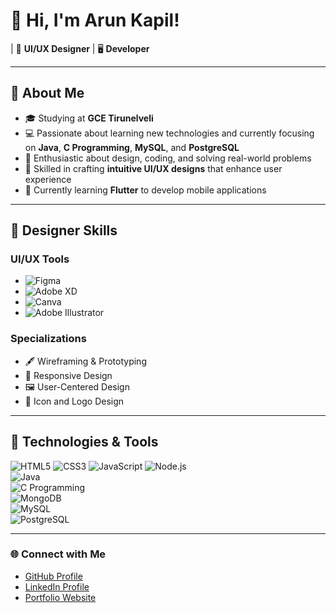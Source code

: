 <!---

# 👋 Hi, I'm Arun Kapil!

 | 💼 **UI/UX Designer** | 🖥️ **Developer**

---

## 🚀 About Me  
- 🎓 Studying at **GCE Tirunelveli**  
- 💻 Furious about learning new technologies and currently focusing on  **Java**, **C Programming**, **MySQL**, and **PostgreSQL**  
- 🌟 Passionate about design, coding, and solving real-world problems  

---

## 🔧 Technologies & Tools  
![HTML5](https://img.shields.io/badge/-HTML5-E34F26?style=flat-square&logo=html5&logoColor=white)            ![CSS3](https://img.shields.io/badge/-CSS3-1572B6?style=flat-square&logo=css3&logoColor=white)          
![JavaScript](https://img.shields.io/badge/-JavaScript-F7DF1E?style=flat-square&logo=javascript&logoColor=black)            ![Node.js](https://img.shields.io/badge/-Node.js-339933?style=flat-square&logo=node.js&logoColor=white)  
![React](https://img.shields.io/badge/-React-61DAFB?style=flat-square&logo=react&logoColor=black)  
![MongoDB](https://img.shields.io/badge/-MongoDB-47A248?style=flat-square&logo=mongodb&logoColor=white)  
![C Programming](https://img.shields.io/badge/-C_Available-00599C?style=flat-square&logo=c&logoColor=white)  
![MySQL](https://img.shields.io/badge/-MySQL-4479A1?style=flat-square&logo=mysql&logoColor=white)  
![PostgreSQL](https://img.shields.io/badge/-PostgreSQL-336791?style=flat-square&logo=postgresql&logoColor=white)  
![React](https://img.shields.io/badge/-React-61DAFB?style=flat-square&logo=react&logoColor=black) 

--->


<!---
Mr-A12k/Mr-A12k is a ✨ special ✨ repository because its `README.md` (this file) appears on your GitHub profile.
You can click the Preview link to take a look at your changes.
--->


# 👋 Hi, I'm Arun Kapil!  

| 💼 **UI/UX Designer** | 🖥️ **Developer**  

---

## 🚀 About Me  
- 🎓 Studying at **GCE Tirunelveli**  
- 💻 Passionate about learning new technologies and currently focusing on **Java**, **C Programming**, **MySQL**, and **PostgreSQL**  
- 🌟 Enthusiastic about design, coding, and solving real-world problems  
- 🎨 Skilled in crafting **intuitive UI/UX designs** that enhance user experience
- 📱 Currently learning **Flutter** to develop mobile applications

---

## 🎨 Designer Skills  
### **UI/UX Tools**  
- ![Figma](https://img.shields.io/badge/-Figma-F24E1E?style=flat-square&logo=figma&logoColor=white)  
- ![Adobe XD](https://img.shields.io/badge/-Adobe_XD-FF61F6?style=flat-square&logo=adobe-xd&logoColor=white)  
- ![Canva](https://img.shields.io/badge/-Canva-00C4CC?style=flat-square&logo=canva&logoColor=white)  
- ![Adobe Illustrator](https://img.shields.io/badge/-Adobe_Illustrator-FF9A00?style=flat-square&logo=adobe-illustrator&logoColor=white)  

### **Specializations**  
- 🖋️ Wireframing & Prototyping  
- 📱 Responsive Design  
- 🖼️ User-Centered Design  
- 🎨 Icon and Logo Design  

---

## 🔧 Technologies & Tools  
![HTML5](https://img.shields.io/badge/-HTML5-E34F26?style=flat-square&logo=html5&logoColor=white)  ![CSS3](https://img.shields.io/badge/-CSS3-1572B6?style=flat-square&logo=css3&logoColor=white) 
![JavaScript](https://img.shields.io/badge/-JavaScript-F7DF1E?style=flat-square&logo=javascript&logoColor=black)  ![Node.js](https://img.shields.io/badge/-Node.js-339933?style=flat-square&logo=node.js&logoColor=white)  
![Java](https://img.shields.io/badge/-Java-007396?style=flat-square&logo=java&logoColor=white)   
![C Programming](https://img.shields.io/badge/-C_Available-00599C?style=flat-square&logo=c&logoColor=white)  
![MongoDB](https://img.shields.io/badge/-MongoDB-47A248?style=flat-square&logo=mongodb&logoColor=white)  
![MySQL](https://img.shields.io/badge/-MySQL-4479A1?style=flat-square&logo=mysql&logoColor=white)  
![PostgreSQL](https://img.shields.io/badge/-PostgreSQL-336791?style=flat-square&logo=postgresql&logoColor=white)  

---

### 🌐 Connect with Me  
- [GitHub Profile](https://github.com/Mr-A12k) 
- [LinkedIn Profile](https://www.linkedin.com/in/arun-kapil-m/)
- [Portfolio Website](https://kabix.netlify.app/)

